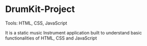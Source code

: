 # DrumKit-Project
Tools: HTML, CSS, JavaScript

It is a static music Instrument application built to understand basic functionalities of HTML, CSS and JavaScript
